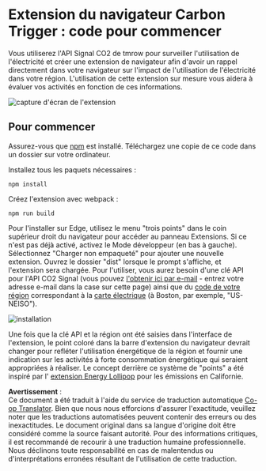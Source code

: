 <!--
CO_OP_TRANSLATOR_METADATA:
{
  "original_hash": "9a6b22a2eff0f499b66236be973b24ad",
  "translation_date": "2025-08-23T23:53:06+00:00",
  "source_file": "5-browser-extension/solution/translation/README.it.md",
  "language_code": "fr"
}
-->
# Extension du navigateur Carbon Trigger : code pour commencer

Vous utiliserez l'API Signal CO2 de tmrow pour surveiller l'utilisation de l'électricité et créer une extension de navigateur afin d'avoir un rappel directement dans votre navigateur sur l'impact de l'utilisation de l'électricité dans votre région. L'utilisation de cette extension sur mesure vous aidera à évaluer vos activités en fonction de ces informations.

![capture d'écran de l'extension](../../../../../5-browser-extension/extension-screenshot.png)

## Pour commencer

Assurez-vous que [npm](https://npmjs.com) est installé. Téléchargez une copie de ce code dans un dossier sur votre ordinateur.

Installez tous les paquets nécessaires :

```
npm install
```

Créez l'extension avec webpack :

```
npm run build
```

Pour l'installer sur Edge, utilisez le menu "trois points" dans le coin supérieur droit du navigateur pour accéder au panneau Extensions. Si ce n'est pas déjà activé, activez le Mode développeur (en bas à gauche). Sélectionnez "Charger non empaqueté" pour ajouter une nouvelle extension. Ouvrez le dossier "dist" lorsque le prompt s'affiche, et l'extension sera chargée. Pour l'utiliser, vous aurez besoin d'une clé API pour l'API CO2 Signal (vous pouvez [l'obtenir ici par e-mail](https://www.co2signal.com/) - entrez votre adresse e-mail dans la case sur cette page) ainsi que du [code de votre région](http://api.electricitymap.org/v3/zones) correspondant à la [carte électrique](https://www.electricitymap.org/map) (à Boston, par exemple, "US-NEISO").

![installation](../../../../../5-browser-extension/install-on-edge.png)

Une fois que la clé API et la région ont été saisies dans l'interface de l'extension, le point coloré dans la barre d'extension du navigateur devrait changer pour refléter l'utilisation énergétique de la région et fournir une indication sur les activités à forte consommation énergétique qui seraient appropriées à réaliser. Le concept derrière ce système de "points" a été inspiré par l' [extension Energy Lollipop](https://energylollipop.com/) pour les émissions en Californie.

**Avertissement** :  
Ce document a été traduit à l'aide du service de traduction automatique [Co-op Translator](https://github.com/Azure/co-op-translator). Bien que nous nous efforcions d'assurer l'exactitude, veuillez noter que les traductions automatisées peuvent contenir des erreurs ou des inexactitudes. Le document original dans sa langue d'origine doit être considéré comme la source faisant autorité. Pour des informations critiques, il est recommandé de recourir à une traduction humaine professionnelle. Nous déclinons toute responsabilité en cas de malentendus ou d'interprétations erronées résultant de l'utilisation de cette traduction.